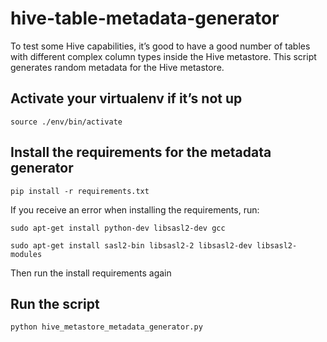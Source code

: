 # hive-table-metadata-generator

To test some Hive capabilities, it’s good to have a good number of tables with different complex column types inside the Hive metastore. This script generates random metadata for the Hive metastore.

## Activate your virtualenv if it’s not up
`source ./env/bin/activate`

## Install the requirements for the metadata generator
`pip install -r requirements.txt`

If you receive an error when installing the requirements, run:

`sudo apt-get install python-dev libsasl2-dev gcc`

`sudo apt-get install sasl2-bin libsasl2-2 libsasl2-dev libsasl2-modules`

Then run the install requirements again

## Run the script
`python hive_metastore_metadata_generator.py`
